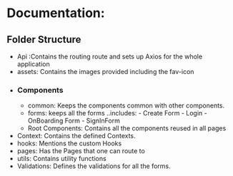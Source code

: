 # Documentation:

## Folder Structure

- Api :Contains the routing route and sets up Axios for the whole application
- assets: Contains the images provided including the fav-icon
- ### Components
  - common: Keeps the components common with other components.
  - forms: keeps all the forms ..includes: - Create Form - Login - OnBoarding Form - SignInForm
  - Root Components: Contains all the components reused in all pages
- Context: Contains the defined Contexts.
- hooks: Mentions the custom Hooks
- pages: Has the Pages that one can route to
- utils: Contains utility functions
- Validations: Defines the validations for all the forms.
